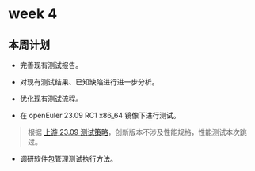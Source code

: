# week 4

## 本周计划

- 完善现有测试报告。

- 对现有测试结果、已知缺陷进行进一步分析。

- 优化现有测试流程。

- 在 openEuler 23.09 RC1 x86_64 镜像下进行测试。

> 根据 [上游 23.09 测试策略](https://gitee.com/openeuler/QA/blob/master/Test_Strategy/openEuler_23.09/openEuler%2023.09%20%E7%89%88%E6%9C%AC%E6%B5%8B%E8%AF%95%E7%AD%96%E7%95%A5.md)，创新版本不涉及性能规格，性能测试本次跳过。

- 调研软件包管理测试执行方法。
